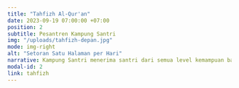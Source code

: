 ```yaml
---
title: "Tahfizh Al-Qur'an"
date: 2023-09-19 07:00:00 +07:00
position: 2
subtitle: Pesantren Kampung Santri
img: "/uploads/tahfizh-depan.jpg"
mode: img-right
alt: "Setoran Satu Halaman per Hari"
narrative: Kampung Santri menerima santri dari semua level kemampuan baca-tulis Al-Qur'an. Karenanya, di tahun awal menempuh pendidikan di KS, santri ditempatkan di halaqah tahsin bersama Syaikhah untuk mengasah ketepatan qira'ah dan ketekunan tilawah Al-Qur'an sebelum nantinya disebar ke dalam halaqah-halaqah tahfizh. Progres tahfizh para santri pun dikawal dengan pelaporan Catatan Perkembangan Tahfizh Al-Qur'an yang diterbitkan setiap bulan.
modal-id: 2
link: tahfizh
---
```

